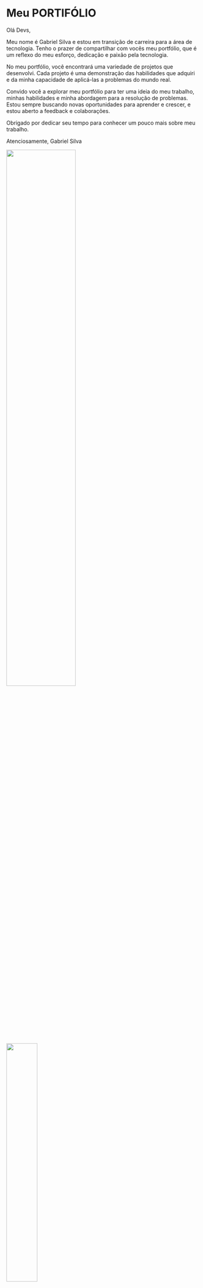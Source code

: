 # Meu PORTIFÓLIO

Olá Devs,

Meu nome é Gabriel Silva e estou em transição de carreira para a área de tecnologia. Tenho o prazer de compartilhar com vocês meu portfólio, que é um reflexo do meu esforço, dedicação e paixão pela tecnologia.

No meu portfólio, você encontrará uma variedade de projetos que desenvolvi. Cada projeto é uma demonstração das habilidades que adquiri e da minha capacidade de aplicá-las a problemas do mundo real.

Convido você a explorar meu portfólio para ter uma ideia do meu trabalho, minhas habilidades e minha abordagem para a resolução de problemas. Estou sempre buscando novas oportunidades para aprender e crescer, e estou aberto a feedback e colaborações.

Obrigado por dedicar seu tempo para conhecer um pouco mais sobre meu trabalho.

Atenciosamente,
Gabriel Silva


<img src="https://github.com/Gabriel-D-EV/portifolio/blob/main/static/arquivos/portifolio.png?raw=true" width="60%" height="auto">

<img src="https://github.com/Gabriel-D-EV/portifolio/blob/main/static/arquivos/portifolio-cel.png?raw=true" width="40%" height="auto">

Tecnologias: HTML, CSS, Javascript, Python, Flask, Flask_Mail, Bootstraps.

